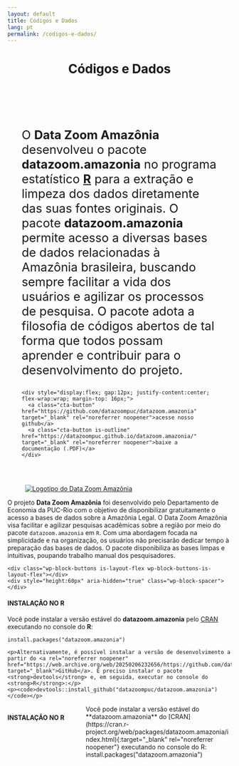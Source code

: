 ```yaml
---
layout: default
title: Códigos e Dados
lang: pt
permalink: /codigos-e-dados/
---
```


<header class="entry-header has-text-align-center header-footer-group">
  <div class="entry-header-inner section-inner medium">
    <h1 class="entry-title">Códigos e Dados</h1>
  </div>
</header>

<!-- HERO -->
<div class="hero hero-docs" style="background-image:url('{{ site.baseurl }}/assets/img/CapaDocumentacao.png'); background-position: 52% 29%; min-height: 500px; display:flex; align-items:center; justify-content:center; padding: 2rem;">
  <div class="hero-content" style="max-width: 840px; background: rgba(255,255,255,0.0);">
    <p style="font-size: 27px;">
      O <strong>Data Zoom Amazônia</strong> desenvolveu o pacote <strong>datazoom.amazonia</strong> no programa estatístico <strong><a href="https://www.r-project.org/" target="_blank" rel="noreferrer noopener">R</a></strong> para a extração e limpeza dos dados diretamente das suas fontes originais. O pacote <strong>datazoom.amazonia</strong> permite acesso a diversas bases de dados relacionadas à Amazônia brasileira, buscando sempre facilitar a vida dos usuários e agilizar os processos de pesquisa. O pacote adota a filosofia de códigos abertos de tal forma que todos possam aprender e contribuir para o desenvolvimento do projeto.
    </p>

    <div style="display:flex; gap:12px; justify-content:center; flex-wrap:wrap; margin-top: 16px;">
      <a class="cta-button" href="https://github.com/datazoompuc/datazoom.amazonia" target="_blank" rel="noreferrer noopener">acesse nosso github</a>
      <a class="cta-button is-outline" href="https://datazoompuc.github.io/datazoom.amazonia/" target="_blank" rel="noreferrer noopener">baixe a documentação (.PDF)</a>
    </div>
  </div>
</div>



<!-- GRID: imagem + descrição -->
<div class="wp-block-jetpack-layout-grid alignfull column1-desktop-grid__span-3 column1-desktop-grid__start-3 column1-desktop-grid__row-1 column2-desktop-grid__span-4 column2-desktop-grid__start-6 column2-desktop-grid__row-1 column1-tablet-grid__span-3 column1-tablet-grid__row-1 column2-tablet-grid__span-5 column2-tablet-grid__start-4 column2-tablet-grid__row-1 column1-mobile-grid__span-4 column1-mobile-grid__row-1 column2-mobile-grid__span-4 column2-mobile-grid__row-2">
  <div class="wp-block-jetpack-layout-grid-column wp-block-jetpack-layout-grid__padding-none is-vertically-aligned-top">
    <figure class="wp-block-image size-large">
      <a href="https://web.archive.org/web/20250206232656/https://github.com/datazoompuc/datazoom.amazonia">
        <img decoding="async" src="https://web.archive.org/web/20250206232656im_/http://datazoomamazonia.com.br/wp-content/uploads/2021/12/DZAM-HexSticker_3x_AF.png" alt="Logotipo do Data Zoom Amazônia">
      </a>
    </figure>
  </div>

  <div class="wp-block-jetpack-layout-grid-column wp-block-jetpack-layout-grid__padding-none">
    <p>O projeto <strong>Data Zoom Amazônia</strong> foi desenvolvido pelo Departamento de Economia da PUC-Rio com o objetivo de disponibilizar gratuitamente o acesso a bases de dados sobre a Amazônia Legal. O Data Zoom Amazônia visa facilitar e agilizar pesquisas acadêmicas sobre a região por meio do pacote <code>datazoom.amazonia</code> em <code>R</code>. Com uma abordagem focada na simplicidade e na organização, os usuários não precisarão dedicar tempo à preparação das bases de dados. O pacote disponibiliza as bases limpas e intuitivas, poupando trabalho manual dos pesquisadores.</p>

    <div class="wp-block-buttons is-layout-flex wp-block-buttons-is-layout-flex"></div>
    <div style="height:60px" aria-hidden="true" class="wp-block-spacer"></div>
  </div>
</div>

<div class="wp-block-jetpack-layout-grid alignfull column1-desktop-grid__span-3 column1-desktop-grid__start-3 column1-desktop-grid__row-1 column2-desktop-grid__span-4 column2-desktop-grid__start-6 column2-desktop-grid__row-1 column1-tablet-grid__span-3 column1-tablet-grid__row-1 column2-tablet-grid__span-5 column2-tablet-grid__start-4 column2-tablet-grid__row-1 column1-mobile-grid__span-4 column1-mobile-grid__row-1 column2-mobile-grid__span-4 column2-mobile-grid__row-2">
  <div class="wp-block-jetpack-layout-grid-column wp-block-jetpack-layout-grid__padding-none is-vertically-aligned-top">
    <h4 class="has-text-align-left wp-block-heading" id="inpe-prodes">INSTALAÇÃO NO R</h4>
  </div>

  <div class="wp-block-jetpack-layout-grid-column wp-block-jetpack-layout-grid__padding-none">
    <p>Você pode instalar a versão estável do <strong>datazoom.amazonia</strong> pelo <a rel="noreferrer noopener" href="https://web.archive.org/web/20250206232656/https://cran.r-project.org/web/packages/datazoom.amazonia/index.html" target="_blank">CRAN</a> executando no console do <strong>R</strong>:</p>
    <p><code>install.packages("datazoom.amazonia")</code></p>

    <p>Alternativamente, é possível instalar a versão de desenvolvimento a partir do <a rel="noreferrer noopener" href="https://web.archive.org/web/20250206232656/https://github.com/datazoompuc/datazoom.amazonia" target="_blank">GitHub</a>. É preciso instalar o pacote <strong>devtools</strong> e, em seguida, executar no console do <strong>R</strong>:</p>
    <p><code>devtools::install_github("datazoompuc/datazoom.amazonia")</code></p>
  </div>
</div>

<!-- INSTALAÇÃO NO R -->
<div class="grid two-col" style="max-width:1100px; margin: 0 auto 2rem auto; display:grid; grid-template-columns: repeat(12, 1fr); gap: 24px;">
  <div style="grid-column: span 4;">
    <h4 class="has-text-align-left wp-block-heading" id="inpe-prodes">INSTALAÇÃO NO R</h4>
  </div>
  

  <div style="grid-column: span 8;" markdown="1">
    Você pode instalar a versão estável do **datazoom.amazonia** do
    [CRAN](https://cran.r-project.org/web/packages/datazoom.amazonia/index.html){:target="_blank" rel="noreferrer noopener"}
    executando no console do R:
install.packages("datazoom.amazonia")
